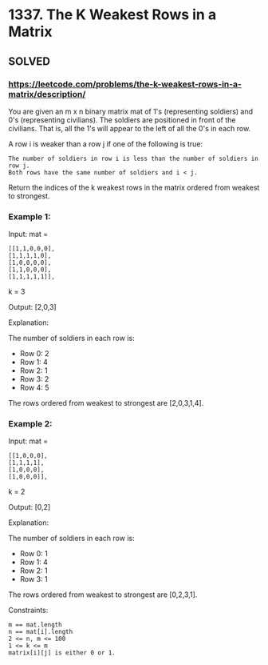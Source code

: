 # 1337. The K Weakest Rows in a Matrix

## SOLVED

### https://leetcode.com/problems/the-k-weakest-rows-in-a-matrix/description/

You are given an m x n binary matrix mat of 1's (representing soldiers) and 0's (representing civilians). The soldiers are positioned in front of the civilians. That is, all the 1's will appear to the left of all the 0's in each row.

A row i is weaker than a row j if one of the following is true:

    The number of soldiers in row i is less than the number of soldiers in row j.
    Both rows have the same number of soldiers and i < j.

Return the indices of the k weakest rows in the matrix ordered from weakest to strongest.



### Example 1:

Input: mat =

    [[1,1,0,0,0],
    [1,1,1,1,0],
    [1,0,0,0,0],
    [1,1,0,0,0],
    [1,1,1,1,1]],

k = 3

Output: [2,0,3]

Explanation:

The number of soldiers in each row is:
- Row 0: 2
- Row 1: 4
- Row 2: 1
- Row 3: 2
- Row 4: 5
  
The rows ordered from weakest to strongest are [2,0,3,1,4].

### Example 2:

Input: mat =
    
    [[1,0,0,0],
    [1,1,1,1],
    [1,0,0,0],
    [1,0,0,0]],

k = 2

Output: [0,2]

Explanation:

The number of soldiers in each row is:
- Row 0: 1
- Row 1: 4
- Row 2: 1
- Row 3: 1

The rows ordered from weakest to strongest are [0,2,3,1].



Constraints:

    m == mat.length
    n == mat[i].length
    2 <= n, m <= 100
    1 <= k <= m
    matrix[i][j] is either 0 or 1.

